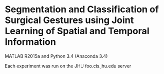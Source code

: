 # Segmentation and Classification of Surgical Gestures using Joint Learning of Spatial and Temporal Information
MATLAB R2015a and Python 3.4 (Anaconda 3.4)

Each experiment was run on the JHU foo.cis.jhu.edu server 
